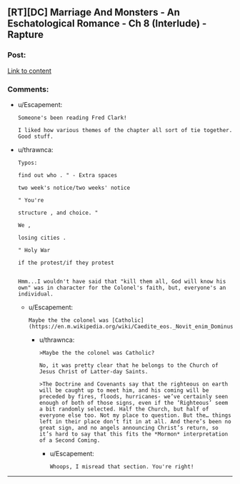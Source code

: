 ## [RT][DC] Marriage And Monsters - An Eschatological Romance - Ch 8 (Interlude) - Rapture

### Post:

[Link to content](https://archiveofourown.org/works/18738010/chapters/44869819)

### Comments:

- u/Escapement:
  ```
  Someone's been reading Fred Clark!

  I liked how various themes of the chapter all sort of tie together. Good stuff.
  ```

- u/thrawnca:
  ```
  Typos:

  find out who . " - Extra spaces

  two week's notice/two weeks' notice

  " You're

  structure , and choice. "

  We ,

  losing cities .

  " Holy War

  if the protest/if they protest


  Hmm...I wouldn't have said that "kill them all, God will know his own" was in character for the Colonel's faith, but, everyone's an individual.
  ```

  - u/Escapement:
    ```
    Maybe the the colonel was [Catholic](https://en.m.wikipedia.org/wiki/Caedite_eos._Novit_enim_Dominus_qui_sunt_eius)?
    ```

    - u/thrawnca:
      ```
      >Maybe the the colonel was Catholic?

      No, it was pretty clear that he belongs to the Church of Jesus Christ of Latter-day Saints.

      >The Doctrine and Covenants say that the righteous on earth will be caught up to meet him, and his coming will be preceded by fires, floods, hurricanes- we’ve certainly seen enough of both of those signs, even if the ‘Righteous’ seem a bit randomly selected. Half the Church, but half of everyone else too. Not my place to question. But the… things left in their place don’t fit in at all. And there’s been no great sign, and no angels announcing Christ’s return, so it’s hard to say that this fits the *Mormon* interpretation of a Second Coming.
      ```

      - u/Escapement:
        ```
        Whoops, I misread that section. You're right!
        ```

---

